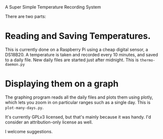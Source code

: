 A Super Simple Temperature Recording System

There are two parts:

# Reading and Saving Temperatures.
This is currently done on a Raspberry Pi using a cheap digital sensor, a DS18B20.  A temperature is taken and recorded every 10 minutes, and saved to a daily file.  New daily files are started just after midnight.  This is `thermo-daemon.py`


# Displaying them on a graph
The graphing program reads all the daily files and plots them using plotly, which lets you zoom in on particular ranges such as a single day.  This is `plot-many-days.py`.

It's currently GPLv3 licensed, but that's mainly because it was handy.  I'd consider an attribution-only license as well.

I welcome suggestions.
